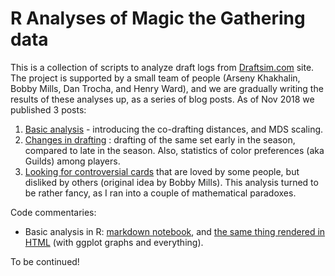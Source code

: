 R Analyses of Magic the Gathering data
========================================

This is a collection of scripts to analyze draft logs from [Draftsim.com](http://draftsim.com) site. The project is supported by a small team of people (Arseny Khakhalin, Bobby Mills, Dan Trocha, and Henry Ward), and we are gradually writing the results of these analyses up, as a series of blog posts. As of Nov 2018 we published 3 posts:

1. [Basic analysis](https://draftsim.com/blog/draft-data-analysis/) - introducing the co-drafting distances, and MDS scaling.
2. [Changes in drafting](https://draftsim.com/blog/m19-format-evolution/) : drafting of the same set early in the season, compared to late  in the season. Also, statistics of color preferences (aka Guilds) among players.
3. [Looking for controversial cards](https://draftsim.com/blog/guilds-of-ravnica-first-look/) that are loved by some people, but disliked by others (original idea by Bobby Mills). This analysis turned to be rather fancy, as I ran into a couple of mathematical paradoxes.

Code commentaries:

* Basic analysis in R: [markdown notebook](draftsim_analysis.Rmd), and [the same thing rendered in HTML](http://htmlpreview.github.io/?https://github.com/khakhalin/MTG/blob/master/draftsim_analysis.nb.html) (with ggplot graphs and everything).

To be continued!
